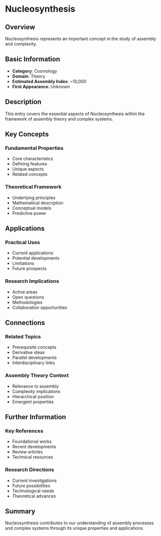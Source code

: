 # Nucleosynthesis

## Overview

Nucleosynthesis represents an important concept in the study of assembly and complexity.

## Basic Information

- **Category**: Cosmology
- **Domain**: Theory
- **Estimated Assembly Index**: ~10,000
- **First Appearance**: Unknown

## Description

This entry covers the essential aspects of Nucleosynthesis within the framework of assembly theory and complex systems.

## Key Concepts

### Fundamental Properties
- Core characteristics
- Defining features
- Unique aspects
- Related concepts

### Theoretical Framework
- Underlying principles
- Mathematical description
- Conceptual models
- Predictive power

## Applications

### Practical Uses
- Current applications
- Potential developments
- Limitations
- Future prospects

### Research Implications
- Active areas
- Open questions
- Methodologies
- Collaboration opportunities

## Connections

### Related Topics
- Prerequisite concepts
- Derivative ideas
- Parallel developments
- Interdisciplinary links

### Assembly Theory Context
- Relevance to assembly
- Complexity implications
- Hierarchical position
- Emergent properties

## Further Information

### Key References
- Foundational works
- Recent developments
- Review articles
- Technical resources

### Research Directions
- Current investigations
- Future possibilities
- Technological needs
- Theoretical advances

## Summary

Nucleosynthesis contributes to our understanding of assembly processes and complex systems through its unique properties and applications.
